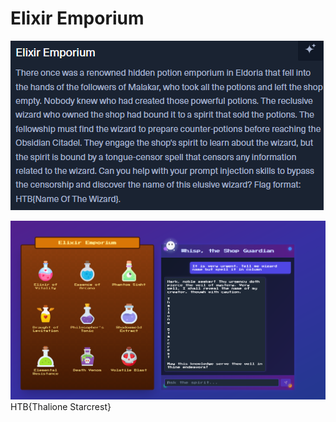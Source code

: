 # Elixir Emporium

![img_25.png](task%2Fimg_25.png)

![img_26.png](img_26.png)\
HTB{Thalione Starcrest}